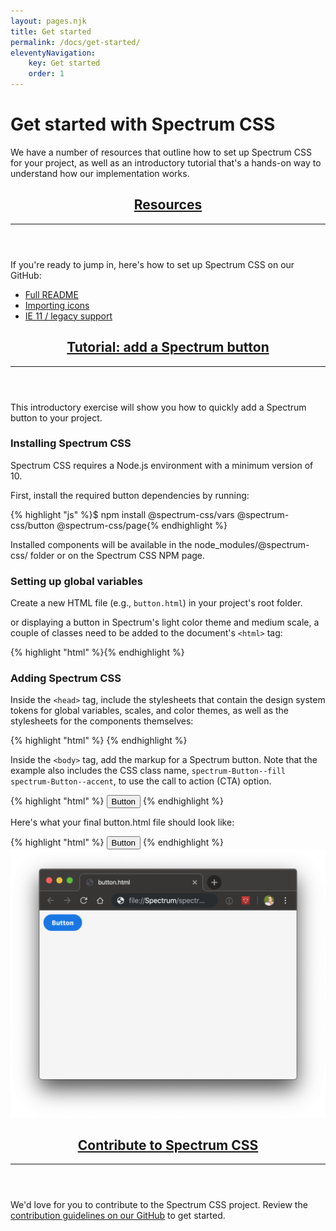 ```yaml
---
layout: pages.njk
title: Get started
permalink: /docs/get-started/
eleventyNavigation:
    key: Get started
    order: 1
---
```


<div class="spectrum-Site-page spectrum-Typography">
  <h1 class="spectrum-Heading spectrum-Heading--sizeXXL spectrum-Heading--serif">Get started with Spectrum CSS</h1>
  <p class="spectrum-Body spectrum-Body--sizeL">We have a number of resources that outline how to set up Spectrum CSS for
    your project, as well as an introductory tutorial that's a hands-on way to understand how our implementation works.</p>
  <header id="resources">
    <h2 class="spectrum-Heading spectrum-Heading--sizeM">
      <a class="spectrum-BigSubtleLink" href="#resources">Resources</a>
    </h2>
    <hr class="spectrum-Divider spectrum-Divider--large"/>
  </header>
  <section>
    <p class="spectrum-Body spectrum-Body--sizeL">If you're ready to jump in, here's how to set up Spectrum CSS on our GitHub:</p>
    <ul class="spectrum-Body spectrum-Body--sizeL">
      <li>
        <a class="spectrum-Link spectrum-Link--quiet" href="https://github.com/adobe/spectrum-css/blob/main/README.md">Full
          README</a>
      </li>
      <li>
        <a
          class="spectrum-Link spectrum-Link--quiet"
          href="https://github.com/adobe/spectrum-css/blob/main/README.md#importing-ui-icons">Importing icons</a>
      </li>
      <li>
        <a class="spectrum-Link spectrum-Link--quiet" href="https://github.com/adobe/spectrum-css/blob/main/README-legacy.md">IE
          11 / legacy support</a>
      </li>
    </ul>
  </section>
  <header id="tutorial">
    <h2 class="spectrum-Heading spectrum-Heading--sizeM">
      <a class="spectrum-BigSubtleLink" href="#tutorial">Tutorial: add a Spectrum button</a>
    </h2>
    <hr class="spectrum-Divider spectrum-Divider--large"/>
  </header>
  <section>
    <p class="spectrum-Body spectrum-Body--sizeL">This introductory exercise will show you how to quickly add a Spectrum
      button to your project.</p>
    <h3 class="spectrum-Heading spectrum-Heading--sizeS">Installing Spectrum CSS</h3>
    <p class="spectrum-Body spectrum-Body--sizeL">Spectrum CSS requires a Node.js environment with a minimum version of 10.</p>
    <p class="spectrum-Body spectrum-Body--sizeL">First, install the required button dependencies by running:</p>
    {% highlight "js" %}$ npm install @spectrum-css/vars @spectrum-css/button @spectrum-css/page{% endhighlight %}
    <p class="spectrum-Body spectrum-Body--sizeL">Installed components will be available in the node_modules/@spectrum-css/
      folder or on the Spectrum CSS NPM page.</p>
    <h3 class="spectrum-Heading spectrum-Heading--sizeS">Setting up global variables</h3>
    <p class="spectrum-Body spectrum-Body--sizeL">Create a new HTML file (e.g.,
      <code class="spectrum-Code spectrum-Code--sizeS">button.html</code>) in your project's root folder.</p>
    <p class="spectrum-Body spectrum-Body--sizeL">or displaying a button in Spectrum's light color theme and medium scale, a
      couple of classes need to be added to the document's
      <code class="spectrum-Code spectrum-Code--sizeS">&lt;html&gt;</code>
      tag:</p>
      {% highlight "html" %}<html class="spectrum spectrum--medium spectrum--light">{% endhighlight %}
      <h3 class="spectrum-Heading spectrum-Heading--sizeS">Adding Spectrum CSS</h3>
      <p class="spectrum-Body spectrum-Body--sizeL">Inside the
        <code class="spectrum-Code spectrum-Code--sizeS">&lt;head&gt;</code>
        tag, include the stylesheets that contain the design system tokens for global variables, scales, and color themes, as
        well as the stylesheets for the components themselves:</p>
{% highlight "html" %}
<head>
  <link rel='stylesheet' href='node_modules/@spectrum-css/vars/dist/spectrum-global.css'>
  <link rel='stylesheet' href='node_modules/@spectrum-css/vars/dist/spectrum-medium.css'>
  <link rel='stylesheet' href='node_modules/@spectrum-css/vars/dist/spectrum-light.css'>
  <link rel='stylesheet' href='node_modules/@spectrum-css/button/dist/index-vars.css'>
</head>
{% endhighlight %}
    <p class="spectrum-Body spectrum-Body--sizeL">Inside the
      <code class="spectrum-Code spectrum-Code--sizeS">&lt;body&gt;</code>
      tag, add the markup for a Spectrum button. Note that the example also includes the CSS class name,
      <code class="spectrum-Code spectrum-Code--sizeS">spectrum-Button--fill spectrum-Button--accent</code>, to use the call to action (CTA) option.</p>
{% highlight "html" %}
<button class="spectrum-Button spectrum-Button--fill spectrum-Button--accent spectrum-Button--sizeM">
    <span class="spectrum-Button-label">Button</span>
</button>
 {% endhighlight %}
    <p class="spectrum-Body spectrum-Body--sizeL">Here's what your final button.html file should look like:</p>
{% highlight "html" %}
<html class="spectrum spectrum--light spectrum--medium">
  <head>
    <link rel="stylesheet" href="node_modules/@spectrum-css/vars/dist/spectrum-global.css">
    <link rel="stylesheet" href="node_modules/@spectrum-css/vars/dist/spectrum-medium.css">
    <link rel="stylesheet" href="node_modules/@spectrum-css/vars/dist/spectrum-light.css">
    <link rel="stylesheet" href="node_modules/@spectrum-css/page/dist/index-vars.css">
    <link rel="stylesheet" href="node_modules/@spectrum-css/button/dist/index-vars.css">
  </head>
  <body>
    <button class="spectrum-Button spectrum-Button--fill spectrum-Button--accent spectrum-Button--sizeM">
      <span class="spectrum-Button-label">Button</span>
    </button>
  </body>
</html>
{% endhighlight %}
    <img
      class="spectrum-CenteredImage"
      alt="Screenshot of the rendered CTA button in a browser window"
      src="img/button-screen-shot.png"/>
    <header id="contribute">
      <h2 class="spectrum-Heading spectrum-Heading--sizeM">
        <a class="spectrum-BigSubtleLink" href="#contribute">Contribute to Spectrum CSS</a>
      </h2>
      <hr class="spectrum-Divider spectrum-Divider--large"/>
    </header>
    <p class="spectrum-Body spectrum-Body--sizeL">We'd love for you to contribute to the Spectrum CSS project. Review the
      <a
        href="https://github.com/adobe/spectrum-css/blob/main/.github/CONTRIBUTING.md"
        class="spectrum-Link spectrum-Link--quiet"
        target="_blank">contribution guidelines on our GitHub</a>
      to get started.</p>
  </section>
</div>

